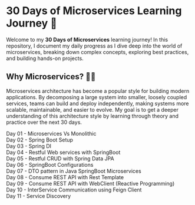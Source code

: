 

# 30 Days of Microservices Learning Journey 🚀

Welcome to my **30 Days of Microservices** learning journey! In this repository, I document my daily progress as I dive deep into the world of microservices, breaking down complex concepts, exploring best practices, and building hands-on projects.

## Why Microservices? 🧑‍💻

Microservices architecture has become a popular style for building modern applications. By decomposing a large system into smaller, loosely coupled services, teams can build and deploy independently, making systems more scalable, maintainable, and easier to evolve. My goal is to get a deeper understanding of this architecture style by learning through theory and practice over the next 30 days.

Day 01 - Microservices Vs Monolithic </br>
Day 02 - Spring Boot Setup </br>
Day 03 - Spring DI </br>
Day 04 - Restful Web services with SpringBoot</br>
Day 05 - Restful CRUD with Spring Data JPA</br>
Day 06 - SpringBoot Configurations </br>
Day 07 - DTO pattern in Java SpringBoot Microservices</br>
Day 08 - Consume REST API with Rest Template</br>
Day 09 - Consume REST API with WebClient (Reactive Programming)</br>
Day 10 - InterService Communication using Feign Client</br>
Day 11 - Service Discovery


